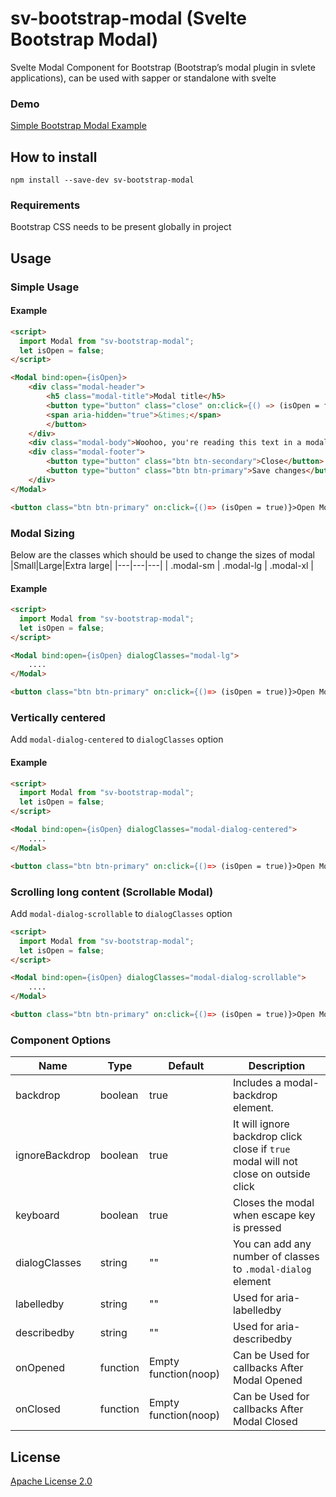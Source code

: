 # sv-bootstrap-modal (Svelte Bootstrap Modal)
Svelte Modal Component for Bootstrap (Bootstrap’s modal plugin in svlete applications), can be used with sapper or standalone with svelte
### Demo
[Simple Bootstrap Modal Example](https://svelte.dev/repl/27a9b36c6b2a48fb9c98fd9358a8861e?version=3.22.3)
## How to install
```npm install --save-dev sv-bootstrap-modal```

### Requirements
Bootstrap CSS needs to be present globally in project


## Usage

### Simple Usage

#### Example
```html
<script>
  import Modal from "sv-bootstrap-modal";
  let isOpen = false;
</script>

<Modal bind:open={isOpen}>
    <div class="modal-header">
        <h5 class="modal-title">Modal title</h5>
        <button type="button" class="close" on:click={() => (isOpen = false)}>
        <span aria-hidden="true">&times;</span>
        </button>
    </div>
    <div class="modal-body">Woohoo, you're reading this text in a modal!</div>
    <div class="modal-footer">
        <button type="button" class="btn btn-secondary">Close</button>
        <button type="button" class="btn btn-primary">Save changes</button>
    </div>
</Modal>

<button class="btn btn-primary" on:click={()=> (isOpen = true)}>Open Modal</button>

```

### Modal Sizing
Below are the classes which should be used to change the sizes of modal
|Small|Large|Extra large|
|---|---|---|
|  .modal-sm |  .modal-lg | .modal-xl  |

#### Example
```html
<script>
  import Modal from "sv-bootstrap-modal";
  let isOpen = false;
</script>

<Modal bind:open={isOpen} dialogClasses="modal-lg">
    ....
</Modal>

<button class="btn btn-primary" on:click={()=> (isOpen = true)}>Open Modal</button>
```

### Vertically centered
Add `modal-dialog-centered` to `dialogClasses` option

#### Example
```html
<script>
  import Modal from "sv-bootstrap-modal";
  let isOpen = false;
</script>

<Modal bind:open={isOpen} dialogClasses="modal-dialog-centered">
    ....
</Modal>

<button class="btn btn-primary" on:click={()=> (isOpen = true)}>Open Modal</button>
```

### Scrolling long content (Scrollable Modal)
Add `modal-dialog-scrollable` to `dialogClasses` option

```html
<script>
  import Modal from "sv-bootstrap-modal";
  let isOpen = false;
</script>

<Modal bind:open={isOpen} dialogClasses="modal-dialog-scrollable">
    ....
</Modal>

<button class="btn btn-primary" on:click={()=> (isOpen = true)}>Open Modal</button>
```

### Component Options
|Name|Type|Default|Description|
|--- |--- |--- |--- |
|backdrop|boolean|true|Includes a modal-backdrop element.|
|ignoreBackdrop|boolean|true|It will ignore backdrop click close if `true` modal will not close on outside click|
|keyboard|boolean|true|Closes the modal when escape key is pressed|
|dialogClasses|string|""|You can add any number of classes to `.modal-dialog` element|
|labelledby|string|""|Used for aria-labelledby|
|describedby|string|""|Used for aria-describedby|
|onOpened|function|Empty function(noop)|Can be Used for callbacks After Modal Opened|
|onClosed|function|Empty function(noop)|Can be Used for callbacks After Modal Closed|

## License
[Apache License 2.0](https://github.com/Sidd27/sv-bootstrap-modal/blob/master/LICENSE)
